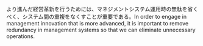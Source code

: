<tr><td>より進んだ経営革新を行うためには、マネジメントシステム運用時の無駄を省くべく、システム間の重複をなくすことが重要である。<td><tr><tr><td>In order to engage in management innovation that is more advanced, it is important to remove redundancy in management systems so that we can eliminate unnecessary operations.<td><tr></table>

